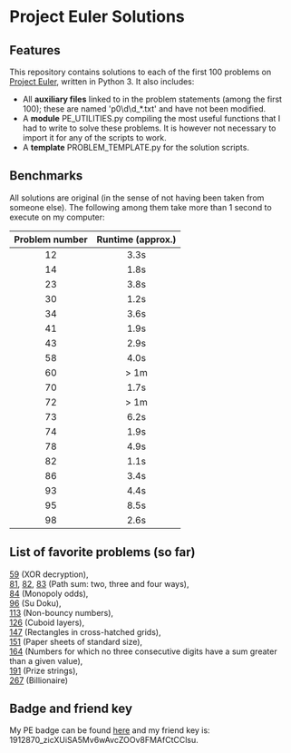 # Project Euler Solutions

## Features

This repository contains solutions to each of the first 100 problems on [Project
Euler](https://www.projecteuler.net), written in Python 3. It also includes:

* All __auxiliary files__ linked to in the problem statements (among the first
  100); these are named 'p0\d\d_\*.txt' and have not been modified.
* A __module__ PE_UTILITIES.py compiling the most useful functions that I had
  to write to solve these problems. It is however not necessary to import it
  for any of the scripts to work.
* A __template__ PROBLEM_TEMPLATE.py for the solution scripts.


## Benchmarks

All solutions are original (in the sense of not having been taken from someone
else). The following among them take more than 1 second to execute on my
computer:

| Problem number   | Runtime (approx.)   |
| :--------------: | :-----------------: |
| 12 | 3.3s |
| 14 | 1.8s |
| 23 | 3.8s |
| 30 | 1.2s |
| 34 | 3.6s |
| 41 | 1.9s | 
| 43 | 2.9s |
| 58 | 4.0s | 
| 60 | > 1m |
| 70 | 1.7s |
| 72 | > 1m |
| 73 | 6.2s |
| 74 | 1.9s |
| 78 | 4.9s |
| 82 | 1.1s |
| 86 | 3.4s |
| 93 | 4.4s |
| 95 | 8.5s |
| 98 | 2.6s |


## List of favorite problems (so far)

[59](https://projecteuler.net/problem=59) (XOR decryption),  
[81](https://projecteuler.net/problem=81),
[82](https://projecteuler.net/problem=82),
[83](https://projecteuler.net/problem=83) (Path sum: two, three and four
ways),  
[84](https://projecteuler.net/problem=84) (Monopoly odds),  
[96](https://projecteuler.net/problem=96) (Su Doku),  
[113](https://projecteuler.net/problem=113) (Non-bouncy numbers),  
[126](https://projecteuler.net/problem=126) (Cuboid layers),  
[147](https://projecteuler.net/problem=147) (Rectangles in cross-hatched grids),  
[151](https://projecteuler.net/problem=151) (Paper sheets of standard size),  
[164](https://projecteuler.net/problem=164) (Numbers for which no three
consecutive digits have a sum greater than a given value),  
[191](https://projecteuler.net/problem=191) (Prize strings),  
[267](https://projecteuler.net/problem=267) (Billionaire)


## Badge and friend key

My PE badge can be found [here](https://projecteuler.net/profile/pzuehlke.png)
and my friend key is: 1912870_zicXUiSA5Mv6wAvcZOOv8FMAfCtCClsu.
